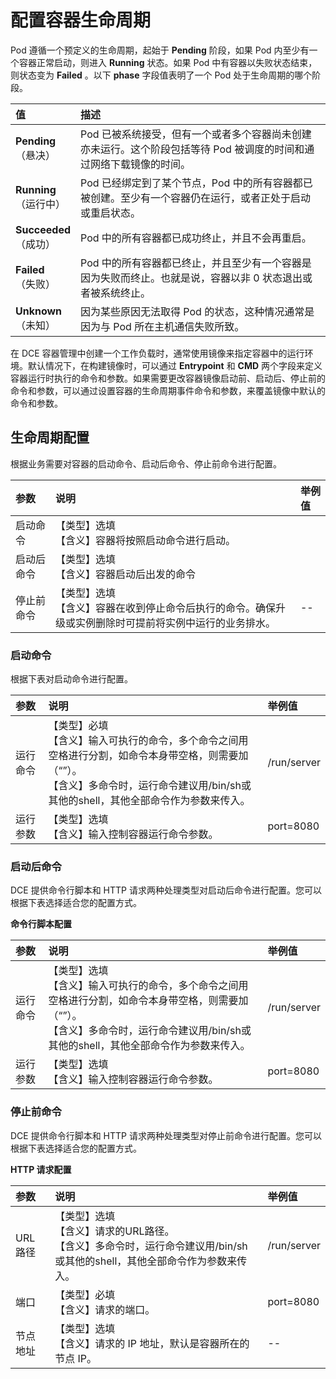 # 配置容器生命周期

Pod 遵循一个预定义的生命周期，起始于 __Pending__ 阶段，如果 Pod 内至少有一个容器正常启动，则进入 __Running__ 状态。如果 Pod 中有容器以失败状态结束，则状态变为 __Failed__ 。以下 __phase__ 字段值表明了一个 Pod 处于生命周期的哪个阶段。

值 | 描述
:-----|:-----------
 __Pending__ <br />（悬决）| Pod 已被系统接受，但有一个或者多个容器尚未创建亦未运行。这个阶段包括等待 Pod 被调度的时间和通过网络下载镜像的时间。 
 __Running__ <br />（运行中） | Pod 已经绑定到了某个节点，Pod 中的所有容器都已被创建。至少有一个容器仍在运行，或者正处于启动或重启状态。 
 __Succeeded__ <br />（成功） | Pod 中的所有容器都已成功终止，并且不会再重启。
 __Failed__ <br />（失败） | Pod 中的所有容器都已终止，并且至少有一个容器是因为失败而终止。也就是说，容器以非 0 状态退出或者被系统终止。 
 __Unknown__ <br />（未知） | 因为某些原因无法取得 Pod 的状态，这种情况通常是因为与 Pod 所在主机通信失败所致。 

在 DCE 容器管理中创建一个工作负载时，通常使用镜像来指定容器中的运行环境。默认情况下，在构建镜像时，可以通过 __Entrypoint__ 和 __CMD__ 两个字段来定义容器运行时执行的命令和参数。如果需要更改容器镜像启动前、启动后、停止前的命令和参数，可以通过设置容器的生命周期事件命令和参数，来覆盖镜像中默认的命令和参数。

## 生命周期配置

根据业务需要对容器的启动命令、启动后命令、停止前命令进行配置。

| 参数      | 说明                                                         | 举例值                                            |
| :-------- | :----------------------------------------------------------- | :------------------------------------------------ |
| 启动命令 | 【类型】选填<br />【含义】容器将按照启动命令进行启动。 |                                     |
| 启动后命令 | 【类型】选填<br />【含义】容器启动后出发的命令<br /> |                                      |
| 停止前命令 | 【类型】选填<br />【含义】容器在收到停止命令后执行的命令。确保升级或实例删除时可提前将实例中运行的业务排水。 |    --                           |

### 启动命令

根据下表对启动命令进行配置。

| 参数     | 说明                                                         | 举例值      |
| :------- | :----------------------------------------------------------- | :---------- |
| 运行命令 | 【类型】必填<br />【含义】输入可执行的命令，多个命令之间用空格进行分割，如命令本身带空格，则需要加（“”）。<br />【含义】多命令时，运行命令建议用/bin/sh或其他的shell，其他全部命令作为参数来传入。 | /run/server |
| 运行参数 | 【类型】选填<br />【含义】输入控制容器运行命令参数。<br />   | port=8080   |

### 启动后命令

DCE 提供命令行脚本和 HTTP 请求两种处理类型对启动后命令进行配置。您可以根据下表选择适合您的配置方式。

**命令行脚本配置**

| 参数     | 说明                                                         | 举例值      |
| :------- | :----------------------------------------------------------- | :---------- |
| 运行命令 | 【类型】选填<br />【含义】输入可执行的命令，多个命令之间用空格进行分割，如命令本身带空格，则需要加（“”）。<br />【含义】多命令时，运行命令建议用/bin/sh或其他的shell，其他全部命令作为参数来传入。 | /run/server |
| 运行参数 | 【类型】选填<br />【含义】输入控制容器运行命令参数。<br />   | port=8080   |

### 停止前命令

DCE 提供命令行脚本和 HTTP 请求两种处理类型对停止前命令进行配置。您可以根据下表选择适合您的配置方式。

**HTTP 请求配置**

| 参数     | 说明                                                         | 举例值      |
| :------- | :----------------------------------------------------------- | :---------- |
| URL 路径 | 【类型】选填<br />【含义】请求的URL路径。<br />【含义】多命令时，运行命令建议用/bin/sh或其他的shell，其他全部命令作为参数来传入。 | /run/server |
| 端口     | 【类型】必填<br />【含义】请求的端口。<br />                 | port=8080   |
| 节点地址 | 【类型】选填<br />【含义】请求的 IP 地址，默认是容器所在的节点 IP。<br /> | --            |
